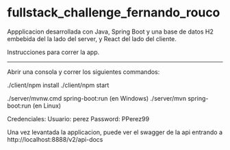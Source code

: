 # fullstack_challenge_fernando_rouco

Appplicacion desarrollada con Java, Spring Boot y una base de datos H2 embebida del la lado del server, y React del lado del cliente.

Instrucciones para correr la app.
------------- ---- ------ -- ---
Abrir una consola y correr los siguientes commandos:

./client/npm install
./client/npm start

./server/mvnw.cmd spring-boot:run (en Windows)
./server/mvn spring-boot:run (en Linux)


Credenciales: 
   Usuario: perez
   Password: PPerez99

Una vez levantada la applicacion, puede ver el swagger de la api entrando a http://localhost:8888/v2/api-docs

